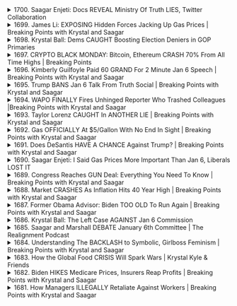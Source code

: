 <details>
<summary>1700. Saagar Enjeti: Docs REVEAL Ministry Of Truth LIES, Twitter Collaboration</summary><br>

<a href="https://www.youtube.com/watch?v=3eUqPlbLWYc" target="_blank">
    <img src="https://img.youtube.com/vi/3eUqPlbLWYc/maxresdefault.jpg" 
        alt="[Youtube]" width="200">
</a>

# Saagar Enjeti: Docs REVEAL Ministry Of Truth LIES, Twitter Collaboration


</details>

<details>
<summary>1699. James Li: EXPOSING Hidden Forces Jacking Up Gas Prices | Breaking Points with Krystal and Saagar</summary><br>

<a href="https://www.youtube.com/watch?v=2vLeGFs2g_8" target="_blank">
    <img src="https://img.youtube.com/vi/2vLeGFs2g_8/maxresdefault.jpg" 
        alt="[Youtube]" width="200">
</a>

# James Li: EXPOSING Hidden Forces Jacking Up Gas Prices | Breaking Points with Krystal and Saagar


</details>

<details>
<summary>1698. Krystal Ball: Dems CAUGHT Boosting Election Deniers in GOP Primaries</summary><br>

<a href="https://www.youtube.com/watch?v=1GqiwrodeiQ" target="_blank">
    <img src="https://img.youtube.com/vi/1GqiwrodeiQ/maxresdefault.jpg" 
        alt="[Youtube]" width="200">
</a>

# Krystal Ball: Dems CAUGHT Boosting Election Deniers in GOP Primaries


</details>

<details>
<summary>1697. CRYPTO BLACK MONDAY: Bitcoin, Ethereum CRASH 70% From All Time Highs | Breaking Points</summary><br>

<a href="https://www.youtube.com/watch?v=0ZQAxWCuUoc" target="_blank">
    <img src="https://img.youtube.com/vi/0ZQAxWCuUoc/maxresdefault.jpg" 
        alt="[Youtube]" width="200">
</a>

# CRYPTO BLACK MONDAY: Bitcoin, Ethereum CRASH 70% From All Time Highs | Breaking Points


</details>

<details>
<summary>1696. Kimberly Guilfoyle Paid 60 GRAND For 2 Minute Jan 6 Speech | Breaking Points with Krystal and Saagar</summary><br>

<a href="https://www.youtube.com/watch?v=0Xq6NvpIhQc" target="_blank">
    <img src="https://img.youtube.com/vi/0Xq6NvpIhQc/maxresdefault.jpg" 
        alt="[Youtube]" width="200">
</a>

# Kimberly Guilfoyle Paid 60 GRAND For 2 Minute Jan 6 Speech | Breaking Points with Krystal and Saagar


</details>

<details>
<summary>1695. Trump BANS Jan 6 Talk From Truth Social | Breaking Points with Krystal and Saagar</summary><br>

<a href="https://www.youtube.com/watch?v=vnOcj_gud3A" target="_blank">
    <img src="https://img.youtube.com/vi/vnOcj_gud3A/maxresdefault.jpg" 
        alt="[Youtube]" width="200">
</a>

# Trump BANS Jan 6 Talk From Truth Social | Breaking Points with Krystal and Saagar


</details>

<details>
<summary>1694. WAPO FINALLY Fires Unhinged Reporter Who Trashed Colleagues |Breaking Points with Krystal and Saagar</summary><br>

<a href="https://www.youtube.com/watch?v=gP1AqZjsCww" target="_blank">
    <img src="https://img.youtube.com/vi/gP1AqZjsCww/maxresdefault.jpg" 
        alt="[Youtube]" width="200">
</a>

# WAPO FINALLY Fires Unhinged Reporter Who Trashed Colleagues |Breaking Points with Krystal and Saagar


</details>

<details>
<summary>1693. Taylor Lorenz CAUGHT In ANOTHER LIE | Breaking Points with Krystal and Saagar</summary><br>

<a href="https://www.youtube.com/watch?v=nbvRngeLr9I" target="_blank">
    <img src="https://img.youtube.com/vi/nbvRngeLr9I/maxresdefault.jpg" 
        alt="[Youtube]" width="200">
</a>

# Taylor Lorenz CAUGHT In ANOTHER LIE | Breaking Points with Krystal and Saagar


</details>

<details>
<summary>1692. Gas OFFICIALLY At $5/Gallon With No End In Sight | Breaking Points with Krystal and Saagar</summary><br>

<a href="https://www.youtube.com/watch?v=e_EEExaBWV0" target="_blank">
    <img src="https://img.youtube.com/vi/e_EEExaBWV0/maxresdefault.jpg" 
        alt="[Youtube]" width="200">
</a>

# Gas OFFICIALLY At $5/Gallon With No End In Sight | Breaking Points with Krystal and Saagar


</details>

<details>
<summary>1691. Does DeSantis HAVE A CHANCE Against Trump? | Breaking Points with Krystal and Saagar</summary><br>

<a href="https://www.youtube.com/watch?v=OHBR-ibwF84" target="_blank">
    <img src="https://img.youtube.com/vi/OHBR-ibwF84/maxresdefault.jpg" 
        alt="[Youtube]" width="200">
</a>

# Does DeSantis HAVE A CHANCE Against Trump? | Breaking Points with Krystal and Saagar


</details>

<details>
<summary>1690. Saagar Enjeti: I Said Gas Prices More Important Than Jan 6, Liberals LOST IT</summary><br>

<a href="https://www.youtube.com/watch?v=HOwXEhsnsAo" target="_blank">
    <img src="https://img.youtube.com/vi/HOwXEhsnsAo/maxresdefault.jpg" 
        alt="[Youtube]" width="200">
</a>

# Saagar Enjeti: I Said Gas Prices More Important Than Jan 6, Liberals LOST IT


</details>

<details>
<summary>1689. Congress Reaches GUN Deal: Everything You Need To Know | Breaking Points with Krystal and Saagar</summary><br>

<a href="https://www.youtube.com/watch?v=GXX1JrZ4_O0" target="_blank">
    <img src="https://img.youtube.com/vi/GXX1JrZ4_O0/maxresdefault.jpg" 
        alt="[Youtube]" width="200">
</a>

# Congress Reaches GUN Deal: Everything You Need To Know | Breaking Points with Krystal and Saagar


</details>

<details>
<summary>1688. Market CRASHES As Inflation Hits 40 Year High | Breaking Points with Krystal and Saagar</summary><br>

<a href="https://www.youtube.com/watch?v=6ZoYJvH778A" target="_blank">
    <img src="https://img.youtube.com/vi/6ZoYJvH778A/maxresdefault.jpg" 
        alt="[Youtube]" width="200">
</a>

# Market CRASHES As Inflation Hits 40 Year High | Breaking Points with Krystal and Saagar


</details>

<details>
<summary>1687. Former Obama Advisor: Biden TOO OLD To Run Again | Breaking Points with Krystal and Saagar</summary><br>

<a href="https://www.youtube.com/watch?v=5KX3qpFGGA4" target="_blank">
    <img src="https://img.youtube.com/vi/5KX3qpFGGA4/maxresdefault.jpg" 
        alt="[Youtube]" width="200">
</a>

# Former Obama Advisor: Biden TOO OLD To Run Again | Breaking Points with Krystal and Saagar


</details>

<details>
<summary>1686. Krystal Ball: The Left Case AGAINST Jan 6 Commission</summary><br>

<a href="https://www.youtube.com/watch?v=5AI1gbZiExw" target="_blank">
    <img src="https://img.youtube.com/vi/5AI1gbZiExw/maxresdefault.jpg" 
        alt="[Youtube]" width="200">
</a>

# Krystal Ball: The Left Case AGAINST Jan 6 Commission


</details>

<details>
<summary>1685. Saagar and Marshall DEBATE January 6th Committee | The Realignment Podcast</summary><br>

<a href="https://www.youtube.com/watch?v=YRPFE_yN6r4" target="_blank">
    <img src="https://img.youtube.com/vi/YRPFE_yN6r4/maxresdefault.jpg" 
        alt="[Youtube]" width="200">
</a>

# Saagar and Marshall DEBATE January 6th Committee | The Realignment Podcast


</details>

<details>
<summary>1684. Understanding The BACKLASH to Symbolic, Girlboss Feminism | Breaking Points with Krystal and Saagar</summary><br>

<a href="https://www.youtube.com/watch?v=vqAUIhovN4o" target="_blank">
    <img src="https://img.youtube.com/vi/vqAUIhovN4o/maxresdefault.jpg" 
        alt="[Youtube]" width="200">
</a>

# Understanding The BACKLASH to Symbolic, Girlboss Feminism | Breaking Points with Krystal and Saagar


</details>

<details>
<summary>1683. How the Global Food CRISIS Will Spark Wars | Krystal Kyle & Friends</summary><br>

<a href="https://www.youtube.com/watch?v=Ob5RAvaN_Xk" target="_blank">
    <img src="https://img.youtube.com/vi/Ob5RAvaN_Xk/maxresdefault.jpg" 
        alt="[Youtube]" width="200">
</a>

# How the Global Food CRISIS Will Spark Wars | Krystal Kyle & Friends


</details>

<details>
<summary>1682. Biden HIKES Medicare Prices, Insurers Reap Profits | Breaking Points with Krystal and Saagar</summary><br>

<a href="https://www.youtube.com/watch?v=Q8L2zBCbmCY" target="_blank">
    <img src="https://img.youtube.com/vi/Q8L2zBCbmCY/maxresdefault.jpg" 
        alt="[Youtube]" width="200">
</a>

# Biden HIKES Medicare Prices, Insurers Reap Profits | Breaking Points with Krystal and Saagar


</details>

<details>
<summary>1681. How Managers ILLEGALLY Retaliate Against Workers | Breaking Points with Krystal and Saagar</summary><br>

<a href="https://www.youtube.com/watch?v=5X4ukzEqePg" target="_blank">
    <img src="https://img.youtube.com/vi/5X4ukzEqePg/maxresdefault.jpg" 
        alt="[Youtube]" width="200">
</a>

# How Managers ILLEGALLY Retaliate Against Workers | Breaking Points with Krystal and Saagar


</details>

